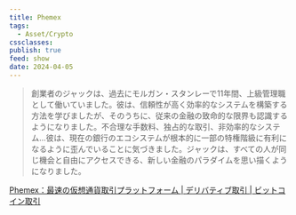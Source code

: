```yaml
---
title: Phemex
tags:
  - Asset/Crypto
cssclasses: 
publish: true
feed: show
date: 2024-04-05
---
```

> 創業者のジャックは、過去にモルガン・スタンレーで11年間、上級管理職として働いていました。彼は、信頼性が高く効率的なシステムを構築する方法を学びましたが、そのうちに、従来の金融の致命的な限界も認識するようになりました。不合理な手数料、独占的な取引、非効率的なシステム...彼は、現在の銀行のエコシステムが根本的に一部の特権階級に有利になるように歪んでいることに気づきました。ジャックは、すべての人が同じ機会と自由にアクセスできる、新しい金融のパラダイムを思い描くようになりました。


[Phemex：最速の仮想通貨取引プラットフォーム \| デリバティブ取引 \| ビットコイン取引](https://phemex.com/ja)

